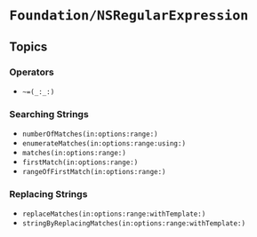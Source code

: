 # ``Foundation/NSRegularExpression``

## Topics

### Operators

- ``~=(_:_:)``

### Searching Strings

- ``numberOfMatches(in:options:range:)``
- ``enumerateMatches(in:options:range:using:)``
- ``matches(in:options:range:)``
- ``firstMatch(in:options:range:)``
- ``rangeOfFirstMatch(in:options:range:)``

### Replacing Strings

- ``replaceMatches(in:options:range:withTemplate:)``
- ``stringByReplacingMatches(in:options:range:withTemplate:)``
